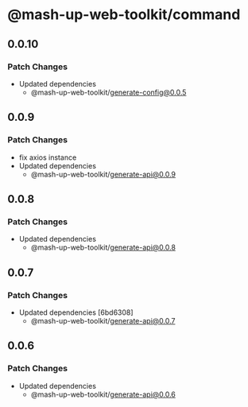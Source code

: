 # @mash-up-web-toolkit/command

## 0.0.10

### Patch Changes

- Updated dependencies
  - @mash-up-web-toolkit/generate-config@0.0.5

## 0.0.9

### Patch Changes

- fix axios instance
- Updated dependencies
  - @mash-up-web-toolkit/generate-api@0.0.9

## 0.0.8

### Patch Changes

- Updated dependencies
  - @mash-up-web-toolkit/generate-api@0.0.8

## 0.0.7

### Patch Changes

- Updated dependencies [6bd6308]
  - @mash-up-web-toolkit/generate-api@0.0.7

## 0.0.6

### Patch Changes

- Updated dependencies
  - @mash-up-web-toolkit/generate-api@0.0.6

